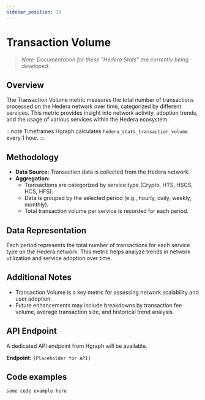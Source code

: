 ```yaml
---
sidebar_position: 16
---
```


# Transaction Volume

> *Note: Documentation for these "Hedera Stats" are currently being developed.*

## Overview
The Transaction Volume metric measures the total number of transactions processed on the Hedera network over time, categorized by different services. This metric provides insight into network activity, adoption trends, and the usage of various services within the Hedera ecosystem.

:::note Timeframes
Hgraph calculates `hedera_stats_transaction_volume` every 1 hour.
:::

## Methodology
- **Data Source:** Transaction data is collected from the Hedera network.
- **Aggregation:**
  - Transactions are categorized by service type (Crypto, HTS, HSCS, HCS, HFS).
  - Data is grouped by the selected period (e.g., hourly, daily, weekly, monthly).
  - Total transaction volume per service is recorded for each period.

## Data Representation
Each period represents the total number of transactions for each service type on the Hedera network. This metric helps analyze trends in network utilization and service adoption over time.

## Additional Notes
- Transaction Volume is a key metric for assessing network scalability and user adoption.
- Future enhancements may include breakdowns by transaction fee volume, average transaction size, and historical trend analysis.

## API Endpoint
A dedicated API endpoint from Hgraph will be available.

**Endpoint:** `[Placeholder for API]`

## Code examples

```
some code example here
```